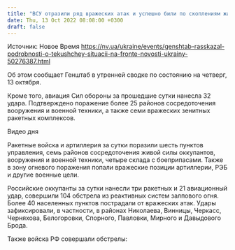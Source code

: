 ```yaml
---
title: "ВСУ отразили ряд вражеских атак и успешно били по скоплениям живой силы и техники оккупантов — Генштаб"
date: Thu, 13 Oct 2022 08:08:00 +0300
draft: false
---
```

Источник: Новое Время https://nv.ua/ukraine/events/genshtab-rasskazal-podrobnosti-o-tekushchey-situacii-na-fronte-novosti-ukrainy-50276387.html


Об этом сообщает Генштаб в утренней сводке по состоянию на четверг, 13 октября.

Кроме того, авиация Сил обороны за прошедшие сутки нанесла 32 удара. Подтверждено поражение более 25 районов сосредоточения вооружения и военной техники, а также семи вражеских зенитных ракетных комплексов.

 Видео дня   

Ракетные войска и артиллерия за сутки поразили шесть пунктов управления, семь районов сосредоточения живой силы оккупантов, вооружения и военной техники, четыре склада с боеприпасами. Также в зону огневого поражения попали вражеские позиции артиллерии, РЭБ и другие военные цели.

Российские оккупанты за сутки нанесли три ракетных и 21 авиационный удар, совершили 104 обстрела из реактивных систем залпового огня. Более 40 населенных пунктов пострадали от вражеских атак. Удары зафиксировали, в частности, в районах Николаева, Винницы, Черкасс, Черняхова, Белогоровки, Спорного, Павловки, Мирного и Давыдового Брода.

Также войска РФ совершали обстрелы:
